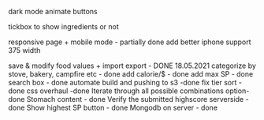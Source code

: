 dark mode
animate buttons

tickbox to show ingredients or not


responsive page + mobile mode - partially done
add better iphone support 375 width


save & modify food values + import export - DONE 18.05.2021
categorize by stove, bakery, campfire etc - done
add calorie/$ - done
add max SP - done
search box - done
automate build and pushing to s3 -done
fix tier sort -done
css overhaul -done
Iterate through all possible combinations option-done
Stomach content - done
Verify the submitted highscore serverside -done
Show highest SP button - done
Mongodb on server - done